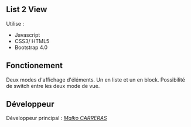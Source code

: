 ## List 2 View
Utilise :
 - Javascript
 - CSS3/ HTML5
 - Bootstrap 4.0


## Fonctionement

Deux modes d'affichage d'éléments.
Un en liste et un en block.
Possibilité de switch entre les deux mode de vue.
## Développeur

Développeur principal : [*Malko CARRERAS*](https://github.com/YeTsukyan)
